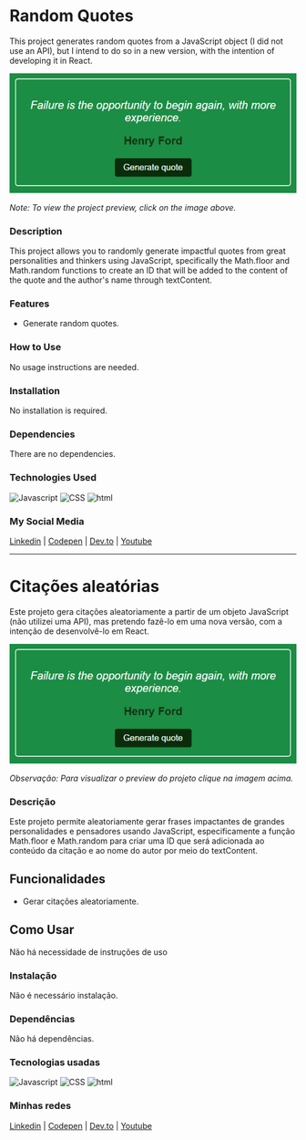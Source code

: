 # Random Quotes
This project generates random quotes from a JavaScript object (I did not use an API), but I intend to do so in a new version, with the intention of developing it in React.

[![Project Preview](./03_Quotes.gif "Click to access the Project preview.")](https://gleristoncastro.com.br/portfolio/github/preview/javascript_projects/03_Quotes/)

_Note: To view the project preview, click on the image above._

### Description
This project allows you to randomly generate impactful quotes from great personalities and thinkers using JavaScript, specifically the Math.floor and Math.random functions to create an ID that will be added to the content of the quote and the author's name through textContent.

### Features
- Generate random quotes.

### How to Use
No usage instructions are needed.

### Installation
No installation is required.

### Dependencies
There are no dependencies.

### Technologies Used
![Javascript](https://gleristoncastro.com.br//portfolio/github/preview/globalImages/javascript.svg)
![CSS](https://gleristoncastro.com.br/portfolio/github/preview/globalImages/css3.svg)
![html](https://gleristoncastro.com.br/portfolio/github/preview/globalImages/html5.svg)

### My Social Media
[Linkedin](https://www.linkedin.com/in/gleriston/) | [Codepen](https://codepen.io/GleristonCastro) | [Dev.to](https://dev.to/gleristoncastro) | [Youtube](https://www.youtube.com/@GleristonCastro)
______________________

# Citações aleatórias
Este projeto gera citações aleatoriamente a partir de um objeto JavaScript (não utilizei uma API), mas pretendo fazê-lo em uma nova versão, com a intenção de desenvolvê-lo em React.

[![Preview do projeto](./03_Quotes.gif "Clique para acessar o preview do Projeto")](https://gleristoncastro.com.br/portfolio/github/preview/javascript_projects/03_Quotes/)


_Observação: Para visualizar o preview do projeto clique na imagem acima._


### Descrição
Este projeto permite aleatoriamente gerar frases impactantes de grandes personalidades e pensadores usando JavaScript, especificamente a função Math.floor e Math.random para criar uma ID que será adicionada ao conteúdo da citação e ao nome do autor por meio do textContent.

## Funcionalidades
- Gerar citações aleatoriamente.

## Como Usar
Não há necessidade de instruções de uso

### Instalação
Não é necessário instalação.

### Dependências
Não há dependências.

### Tecnologias usadas
![Javascript](https://gleristoncastro.com.br//portfolio/github/preview/globalImages/javascript.svg)
![CSS](https://gleristoncastro.com.br/portfolio/github/preview/globalImages/css3.svg)
![html](https://gleristoncastro.com.br/portfolio/github/preview/globalImages/html5.svg)

### Minhas redes
[Linkedin](https://www.linkedin.com/in/gleriston/) | [Codepen](https://codepen.io/GleristonCastro) | [Dev.to](https://dev.to/gleristoncastro) | [Youtube](https://www.youtube.com/@GleristonCastro)